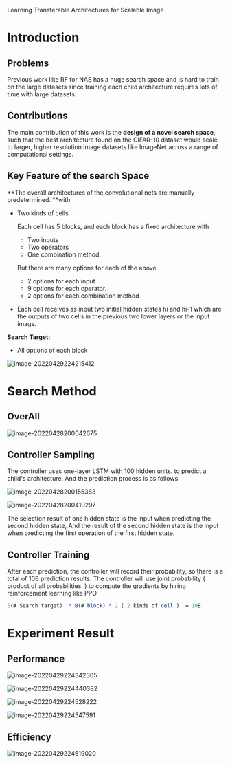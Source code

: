 Learning Transferable Architectures for Scalable Image

# Introduction

## Problems

Previous work like RF for NAS has a huge search space and is hard to train on the large datasets since training each child architecture requires lots of time with large datasets. 

## Contributions

The main contribution of this work is the **design of a novel search space**, such that the best architecture found on the CIFAR-10 dataset would scale to larger, higher resolution image datasets like ImageNet across a range of computational settings.

## Key Feature of the search Space

**The overall architectures of the convolutional nets are manually predetermined. **with 

- Two kinds of cells

  Each cell has 5 blocks, and each block has a fixed architecture with 

  - Two inputs
  - Two operators
  - One combination method. 

  But there are many options for each of the above.

  - 2 options for each input.
  - 9 options for each operator.
  - 2 options for each combination method

- Each cell receives as input two initial hidden states hi and hi-1 which are the outputs of two cells in the previous two lower layers or the input image.

**Search Target:**

- All options of each block

![image-20220429224215412](imgs/image-20220429224215412.png)

# Search Method

## OverAll

![image-20220428200042675](imgs/image-20220428200042675.png)

## Controller Sampling

The controller uses one-layer LSTM with 100 hidden units. to predict a child's architecture. And the prediction process is as follows:

![image-20220428200155383](imgs/image-20220428200155383.png)

![image-20220428200410297](imgs/image-20220428200410297.png)

The selection result of one hidden state is the input when predicting the second hidden state,  And the result of the second hidden state is the input when predicting the first operation of the first hidden state. 

## Controller Training

After each prediction, the controller will record their probability, so there is a total of 10B prediction results.  The controller will use joint probability ( product of all probabilities. ) to compute the gradients by hiring reinforcement learning like PPO

```mathematica
5(# Search target)  * B(# block) * 2 ( 2 kinds of cell )  = 10B
```

# Experiment Result

## Performance

![image-20220429224342305](imgs/image-20220429224342305.png)

![image-20220429224440382](imgs/image-20220429224440382.png)

![image-20220429224528222](imgs/image-20220429224528222.png)

![image-20220429224547591](imgs/image-20220429224547591.png)

## Efficiency

![image-20220429224619020](imgs/image-20220429224619020.png)